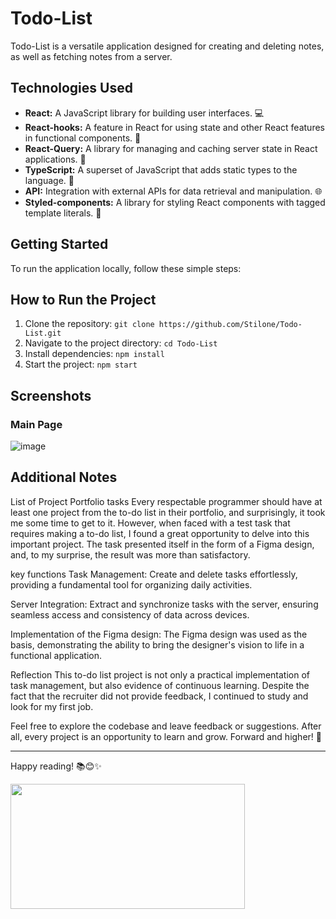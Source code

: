 # Todo-List

Todo-List is a versatile application designed for creating and deleting notes, as well as fetching notes from a server.

## Technologies Used
- **React:** A JavaScript library for building user interfaces. 💻
- **React-hooks:** A feature in React for using state and other React features in functional components. 🎣
- **React-Query:** A library for managing and caching server state in React applications. 🔄
- **TypeScript:** A superset of JavaScript that adds static types to the language. 📝
- **API:** Integration with external APIs for data retrieval and manipulation. 🌐
- **Styled-components:** A library for styling React components with tagged template literals. 💅

## Getting Started
To run the application locally, follow these simple steps:

## How to Run the Project

1. Clone the repository: `git clone https://github.com/Stilone/Todo-List.git`
2. Navigate to the project directory: `cd Todo-List`
3. Install dependencies: `npm install`
4. Start the project: `npm start`

## Screenshots
### Main Page

![image](https://github.com/Stilone/TodoList/assets/54247765/06ffb052-3c09-4ef9-8593-84aa57d2e7e3)


## Additional Notes
List of Project Portfolio tasks
Every respectable programmer should have at least one project from the to-do list in their portfolio, and surprisingly, it took me some time to get to it. However, when faced with a test task that requires making a to-do list, I found a great opportunity to delve into this important project. The task presented itself in the form of a Figma design, and, to my surprise, the result was more than satisfactory.

key functions
Task Management: Create and delete tasks effortlessly, providing a fundamental tool for organizing daily activities.

Server Integration: Extract and synchronize tasks with the server, ensuring seamless access and consistency of data across devices.

Implementation of the Figma design: The Figma design was used as the basis, demonstrating the ability to bring the designer's vision to life in a functional application.

Reflection
This to-do list project is not only a practical implementation of task management, but also evidence of continuous learning. Despite the fact that the recruiter did not provide feedback, I continued to study and look for my first job.

Feel free to explore the codebase and leave feedback or suggestions. After all, every project is an opportunity to learn and grow. Forward and higher! 🚀


---

Happy reading! 📚😊✨

<img align="left" height="200" width="375" alt="" src="https://media.giphy.com/media/3oKHWtXlzTHeuVewtq/giphy.gif"/>
